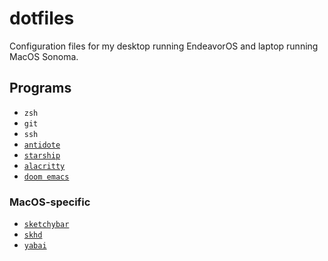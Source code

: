 # dotfiles
Configuration files for my desktop running EndeavorOS and laptop running MacOS Sonoma.

## Programs
+ `zsh`
+ `git`
+ `ssh`
+ [`antidote`](https://getantidote.github.io)
+ [`starship`](https://starship.rs/)
+ [`alacritty`](https://alacritty.org)
+ [`doom emacs`](https://github.com/doomemacs/doomemacs)

### MacOS-specific
+ [`sketchybar`](https://github.com/FelixKratz/SketchyBar)
+ [`skhd`](https://github.com/koekeishiya/skhd)
+ [`yabai`](https://github.com/koekeishiya/yabai)
